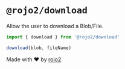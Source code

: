 # `@rojo2/download`

Allow the user to download a Blob/File.

```javascript
import { download } from '@rojo2/download'

download(blob, fileName)
```

Made with :heart: by [rojo2](https://rojo2.com)
